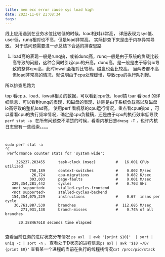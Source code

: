 ```yaml
---
title: mem ecc error cause sys load high
date: 2023-11-07 21:08:34
tags:
---
```

线上应用遇到在业务水位比较低的时候，load相对非常高， 详细表现为sys低、user低，runq相对也不高，但是load非常高。 实际排查下来是由于内存异常导致。 对于该问题需要进一步总结下合适的排查思路

1. load高的表现一般是runq搞，或者dunq高，runq一般是由于系统的负载比较高导致的问题，这种会同时引起cpu的升高，dunq高，是一般是由于等待io导致的整体cpu高，此时iowait会相对比较稿，磁盘也会比较高。 当两者都不高但load非常高的情况，就说明由于cpu处理缓慢，导致cpu的执行队列慢。

所以排查思路为 

top 看cpu、load、iowait相关的数据，可以看到cpu低、load搞
tsar 看load 的详细信息，可以看到runq的表现，和磁盘的表现，排除是由于系统负载高以及磁盘io高导致的整机load高。
使用perf 看机器的cpu运行情况，重点看cpu的ips ，可以看看cpu的执行频率情况，确定是cpu负载稿，还是由于cpu的执行效率低导致`perf stat -a `
在所有问题查不清楚的时候，看看内核日志`dmesg -T` ，也许内核日志里有一些线索。。。。

```shell


sudo perf stat -a
^C
 Performance counter stats for 'system wide':

     326237.203455      task-clock (msec)         #   16.001 CPUs utilized
           750,189      context-switches          #    0.002 M/sec
            26,724      cpu-migrations            #    0.082 K/sec
           393,003      page-faults               #    0.001 M/sec
   229,354,281,442      cycles                    #    0.703 GHz
   <not supported>      stalled-cycles-frontend
   <not supported>      stalled-cycles-backend
   154,354,075,229      instructions              #    0.67  insns per cycle
    36,761,887,530      branches                  #  112.685 M/sec
       271,931,138      branch-misses             #    0.74% of all branches

      20.388467618 seconds time elapsed


```

查看当前任务的进程状态分布情况 `ps axl  | awk '{print $10}'  | sort | uniq -c | sort -n` ， 查看处于D状态的进程信息`ps axl | awk '$10 ~/D/ {print $0}'`
查看某一个进程的当前在执行的线程栈情况`cat /proc/pid/stack`
